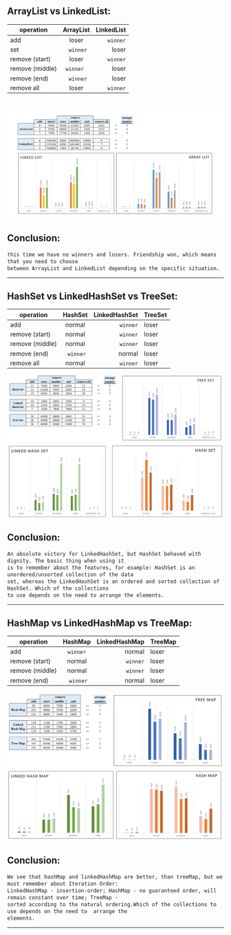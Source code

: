 ArrayList vs LinkedList:
---


| operation        |      ArrayList       |            LinkedList |
|------------------|:--------------------:|----------------------:|
| add              |        loser         |             ` winner` |
| set              |      ` winner`       |                 loser |
| remove (start)   |        loser         |              `winner` |
| remove (middle)  |      `winner `       |                 loser |
| remove (end)     |      ` winner`       |                 loser |
| remove all       |        loser         |             ` winner` |

![]()

![](https://github.com/Ju1iana/netcracker.homework/blob/main/HW4_Collections/src/u/pankratova/resources/a.png)

Conclusion:
----
    this time we have no winners and losers. Friendship won, which means that you need to choose
    between ArrayList and LinkedList depending on the specific situation.
<hr>

HashSet vs LinkedHashSet vs TreeSet:
---

| operation        |  HashSet  | LinkedHashSet | TreeSet |
|------------------|:---------:|--------------:|:--------|
| add              |  normal   |     ` winner` | loser   |
| remove (start)   |  normal   |      `winner` | loser   |
| remove (middle)  |  normal   |      `winner` | loser   |
| remove (end)     | ` winner` |        normal | loser   |
| remove all       |  normal   |     ` winner` | loser   |

![](https://github.com/Ju1iana/netcracker.homework/blob/main/HW4_Collections/src/u/pankratova/resources/b1.png)
![](https://github.com/Ju1iana/netcracker.homework/blob/main/HW4_Collections/src/u/pankratova/resources/b2.png)

Conclusion:
----
    An absolute victory for LinkedHashSet, but HashSet behaved with dignity. The basic thing when using it
    is to remember about the features, for example: HashSet is an unordered/unsorted collection of the data
    set, whereas the LinkedHashSet is an ordered and sorted collection of HashSet. Which of the collections
    to use depends on the need to arrange the elements.
<hr>

HashMap vs LinkedHashMap vs TreeMap:
---

| operation        |  HashMap   | LinkedHashMap | TreeMap |
|------------------|:----------:|--------------:|:--------|
| add              |  `winner`  |        normal | loser   |
| remove (start)   |   normal   |      `winner` | loser   |
| remove (middle)  |   normal   |      `winner` | loser   |
| remove (end)     | ` winner`  |        normal | loser   |


![](https://github.com/Ju1iana/netcracker.homework/blob/main/HW4_Collections/src/u/pankratova/resources/c1.png)
![](https://github.com/Ju1iana/netcracker.homework/blob/main/HW4_Collections/src/u/pankratova/resources/c2.png)

Conclusion:
----
    We see that hashMap and linkedHashMap are better, than treeMap, but we must remember about Iteration Order:
    LinkedHashMap - insertion-order; HashMap - no guaranteed order, will remain constant over time; TreeMap - 
    sorted according to the natural ordering.Which of the collections to use depends on the need to  arrange the 
    elements. 

<hr>
